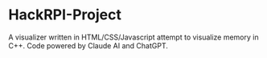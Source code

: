 # HackRPI-Project

A visualizer written in HTML/CSS/Javascript attempt to visualize memory in C++.
Code powered by Claude AI and ChatGPT.


